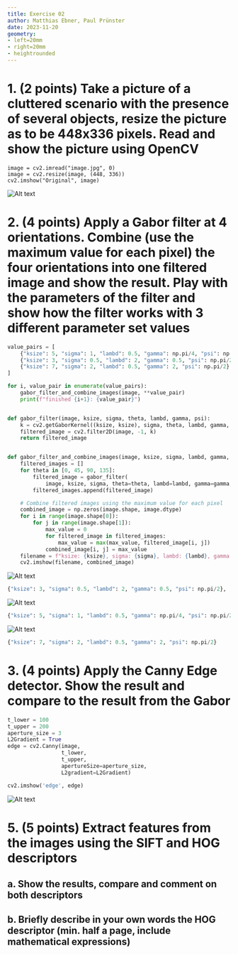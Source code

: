 ```yaml
---
title: Exercise 02
author: Matthias Ebner, Paul Prünster
date: 2023-11-20
geometry:
- left=20mm
- right=20mm
- heightrounded
---
```


# 1. (2 points) Take a picture of a cluttered scenario with the presence of several objects, resize the picture as to be 448x336 pixels. Read and show the picture using OpenCV

```{ .python .numberLines }
image = cv2.imread("image.jpg", 0)
image = cv2.resize(image, (448, 336))
cv2.imshow("Original", image)
```

![Alt text](image.png)

# 2. (4 points) Apply a Gabor filter at 4 orientations. Combine (use the maximum value for each pixel) the four orientations into one filtered image and show the result. Play with the parameters of the filter and show how the filter works with 3 different parameter set values

```python
value_pairs = [
    {"ksize": 5, "sigma": 1, "lambd": 0.5, "gamma": np.pi/4, "psi": np.pi/2},
    {"ksize": 3, "sigma": 0.5, "lambd": 2, "gamma": 0.5, "psi": np.pi/2},
    {"ksize": 7, "sigma": 2, "lambd": 0.5, "gamma": 2, "psi": np.pi/2}
]

for i, value_pair in enumerate(value_pairs):
    gabor_filter_and_combine_images(image, **value_pair)
    print(f"finished {i+1}: {value_pair}")


def gabor_filter(image, ksize, sigma, theta, lambd, gamma, psi):
    k = cv2.getGaborKernel((ksize, ksize), sigma, theta, lambd, gamma, psi)
    filtered_image = cv2.filter2D(image, -1, k)
    return filtered_image


def gabor_filter_and_combine_images(image, ksize, sigma, lambd, gamma, psi):
    filtered_images = []
    for theta in [0, 45, 90, 135]:
        filtered_image = gabor_filter(
            image, ksize, sigma, theta=theta, lambd=lambd, gamma=gamma, psi=psi)
        filtered_images.append(filtered_image)

    # Combine filtered images using the maximum value for each pixel
    combined_image = np.zeros(image.shape, image.dtype)
    for i in range(image.shape[0]):
        for j in range(image.shape[1]):
            max_value = 0
            for filtered_image in filtered_images:
                max_value = max(max_value, filtered_image[i, j])
            combined_image[i, j] = max_value
    filename = f"ksize: {ksize}, sigma: {sigma}, lambd: {lambd}, gamma: {gamma}, psi: {psi}"
    cv2.imshow(filename, combined_image)
```

![Alt text](image-1.png)

```python
{"ksize": 3, "sigma": 0.5, "lambd": 2, "gamma": 0.5, "psi": np.pi/2},
```

![Alt text](image-2.png)

```python
{"ksize": 5, "sigma": 1, "lambd": 0.5, "gamma": np.pi/4, "psi": np.pi/2},
```

![Alt text](image-3.png)

```python
{"ksize": 7, "sigma": 2, "lambd": 0.5, "gamma": 2, "psi": np.pi/2}
```

# 3. (4 points) Apply the Canny Edge detector. Show the result and compare to the result from the Gabor

```python
t_lower = 100
t_upper = 200
aperture_size = 3
L2Gradient = True
edge = cv2.Canny(image,
                 t_lower,
                 t_upper,
                 apertureSize=aperture_size,
                 L2gradient=L2Gradient)

cv2.imshow('edge', edge)
```

![Alt text](image-4.png)

# 5. (5 points) Extract features from the images using the SIFT and HOG descriptors

## a. Show the results, compare and comment on both descriptors

## b. Briefly describe in your own words the HOG descriptor (min. half a page, include mathematical expressions)
